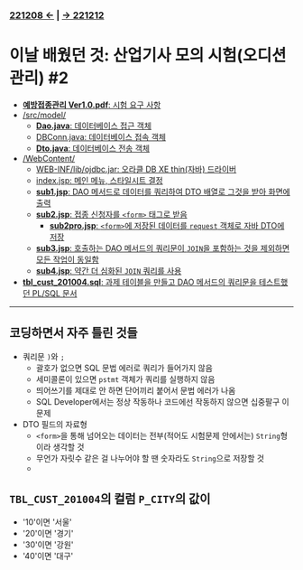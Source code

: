 ﻿### [221208 ←](/221205-_JSP/221208/) | [→ 221212](/221205-_JSP/221212/)

# 이날 배웠던 것: 산업기사 모의 시험(오디션 관리) #2

- [**예방접종관리 Ver1.0.pdf**: 시험 요구 사항](/221205-_JSP/221209/%EC%98%88%EB%B0%A9%EC%A0%91%EC%A2%85%EA%B4%80%EB%A6%AC%20Ver1.0.pdf)
- [/src/model/](/221205-_JSP/221209/jspstudy56/cbq_02/src/model/)
    - [**Dao.java**: 데이터베이스 접근 객체](/221205-_JSP/221209/jspstudy56/cbq_02/src/model/Dao.java)
    - [DBConn.java: 데이터베이스 접속 객체](/221205-_JSP/221209/jspstudy56/cbq_02/src/model/DBConn.java)
    - [**Dto.java**: 데이터베이스 전송 객체](/221205-_JSP/221209/jspstudy56/cbq_02/src/model/Dto.java)
- [/WebContent/](/221205-_JSP/221209/jspstudy56/cbq_02/WebContent/)
    - [WEB-INF/lib/ojdbc.jar: 오라클 DB XE thin(자바) 드라이버](/221205-_JSP/221209/jspstudy56/cbq_02/WebContent/WEB-INF/lib/ojdbc6.jar)
    - [index.jsp: 메인 메뉴, 스타일시트 결정](/221205-_JSP/221209/jspstudy56/cbq_02/WebContent/index.jsp)
    - [**sub1.jsp**: DAO 메서드로 데이터를 쿼리하여 DTO 배열로 그것을 받아 화면에 출력](/221205-_JSP/221209/jspstudy56/cbq_02/WebContent/read-artist.jsp)
    - [**sub2.jsp**: 접종 신청자를 `<form>` 태그로 받음](/221205-_JSP/221209/jspstudy56/cbq_02/WebContent/create-artist.jsp)
        - [**sub2pro.jsp**: `<form>`에 저장된 데이터를 `request` 객체로 자바 DTO에 저장](/221205-_JSP/221209/jspstudy56/cbq_02/WebContent/cr1-action.jsp)
    - [**sub3.jsp**: 호출하는 DAO 메서드의 쿼리문이 `JOIN`을 포함하는 것을 제외하면 모든 작업이 동일함](/221205-_JSP/221209/jspstudy56/cbq_02/WebContent/read-mentor.jsp)
    - [**sub4.jsp**: 약간 더 심화된 `JOIN` 쿼리를 사용](/221205-_JSP/221209/jspstudy56/cbq_02/WebContent/read-rank.jsp)
- [**tbl_cust_201004.sql**: 과제 테이블을 만들고 DAO 메서드의 쿼리문을 테스트했던 PL/SQL 문서](/221205-_JSP/221209/tbl_cust_201004.sql)

---

## 코딩하면서 자주 틀린 것들

- 쿼리문 `)`와 `;`
    - 괄호가 없으면 SQL 문법 에러로 쿼리가 들어가지 않음
    - 세미콜론이 있으면 `pstmt` 객체가 쿼리를 실행하지 않음
    - 띄어쓰기를 제대로 안 하면 단어끼리 붙어서 문법 에러가 나옴
    - SQL Developer에서는 정상 작동하나 코드에선 작동하지 않으면 십중팔구 이 문제
- DTO 필드의 자료형
    - `<form>`을 통해 넘어오는 데이터는 전부(적어도 시험문제 안에서는) `String`형이라 생각할 것
    - 무언가 자릿수 같은 걸 나누어야 할 땐 숫자라도 `String`으로 저장할 것
    -  

## `TBL_CUST_201004`의 컬럼 `P_CITY`의 값이

- '10'이면 '서울'
- '20'이면 '경기'
- '30'이면 '강원'
- '40'이면 '대구'
